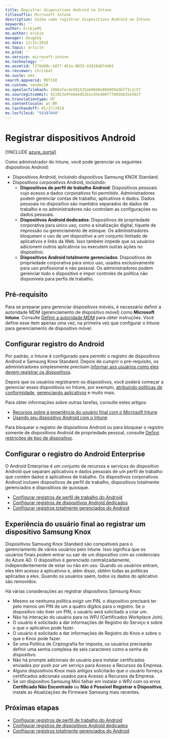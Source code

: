 ```yaml
---
title: Registrar dispositivos Android no Intune
titlesuffix: Microsoft Intune
description: Saiba como registrar dispositivos Android no Intune.
keywords: ''
author: ErikjeMS
ms.author: erikje
manager: dougeby
ms.date: 12/31/2018
ms.topic: article
ms.prod: ''
ms.service: microsoft-intune
ms.technology: ''
ms.assetid: f276d98c-b077-452a-8835-41919d674db5
ms.reviewer: chrisbal
ms.suite: ems
search.appverid: MET150
ms.custom: seodec18
ms.openlocfilehash: 3d86afec4e501533ab0048e866969a5bf73c2c57
ms.sourcegitcommit: 911923e9fe0eed52b1c93e400f776956835e582f
ms.translationtype: HT
ms.contentlocale: pt-BR
ms.lasthandoff: 01/17/2019
ms.locfileid: "54387040"
---
```

# <a name="enroll-android-devices"></a>Registrar dispositivos Android

[!INCLUDE [azure_portal](./includes/azure_portal.md)]

Como administrador do Intune, você pode gerenciar os seguintes dispositivos Android:
- Dispositivos Android, incluindo dispositivos Samsung KNOX Standard.
- Dispositivos corporativos Android, incluindo:
    - **Dispositivos de perfil de trabalho Android**: Dispositivos pessoais cujo acesso a dados corporativos foi permitido. Administradores podem gerenciar contas de trabalho, aplicativos e dados. Dados pessoais no dispositivo são mantidos separados de dados de trabalho e os administradores não controlam as configurações ou dados pessoais. 
    - **Dispositivos Android dedicados**: Dispositivos de propriedade corporativa para único uso, como a sinalização digital, tíquete de impressão ou gerenciamento de estoque. Os administradores bloqueiam o uso de um dispositivo a um conjunto limitado de aplicativos e links da Web. Isso também impede que os usuários adicionem outros aplicativos ou executem outras ações no dispositivo.
    - **Dispositivos Android totalmente gerenciados**: Dispositivos de propriedade corporativa para único uso, usados exclusivamente para uso profissional e não pessoal. Os administradores podem gerenciar todo o dispositivo e impor controles de política não disponíveis para perfis de trabalho. 

## <a name="prerequisite"></a>Pré-requisito

Para se preparar para gerenciar dispositivos móveis, é necessário definir a autoridade MDM (gerenciamento de dispositivo móvel) como **Microsoft Intune**. Consulte [Definir a autoridade MDM](mdm-authority-set.md) para obter instruções. Você define esse item apenas uma vez, na primeira vez que configurar o Intune para gerenciamento de dispositivo móvel.

## <a name="set-up-android-enrollment"></a>Configurar registro do Android

Por padrão, o Intune é configurado para permitir o registro de dispositivos Android e Samsung Knox Standard. Depois de cumprir o pré-requisito, os administradores simplesmente precisam [informar aos usuários como eles devem registrar os dispositivos](/intune-user-help/enroll-your-device-in-intune-android).

Depois que os usuários registrarem os dispositivos, você poderá começar a gerenciar esses dispositivos no Intune, por exemplo, [atribuindo políticas de conformidade](compliance-policy-create-android.md), [gerenciando aplicativos](app-management.md) e muito mais.

Para obter informações sobre outras tarefas, consulte estes artigos:

- [Recursos sobre a experiência do usuário final com o Microsoft Intune](end-user-educate.md)
- [Usando seu dispositivo Android com o Intune](https://docs.microsoft.com/intune-user-help/using-your-android-device-with-intune)

Para bloquear o registro de dispositivos Android ou para bloquear o registro somente de dispositivos Android de propriedade pessoal, consulte [Definir restrições de tipo de dispositivo](enrollment-restrictions-set.md).

## <a name="set-up-android-enterprise-enrollment"></a>Configurar o registro do Android Enterprise

O Android Enterprise é um conjunto de recursos e serviços do dispositivo Android que separam aplicativos e dados pessoais de um perfil de trabalho que contém dados e aplicativos de trabalho. Os dispositivos corporativos Android incluem dispositivos de perfil de trabalho, dispositivos totalmente gerenciados e dispositivos de quiosque. 

- [Configurar registros de perfil de trabalho do Android](android-work-profile-enroll.md)
- [Configurar registros de dispositivos Android dedicados](android-kiosk-enroll.md)
- [Configurar registros totalmente gerenciados do Android](android-fully-managed-enroll.md)

## <a name="end-user-experience-when-enrolling-a-samsung-knox-device"></a>Experiência do usuário final ao registrar um dispositivo Samsung Knox

Dispositivos Samsung Knox Standard são compatíveis para o gerenciamento de vários usuários pelo Intune. Isso significa que os usuários finais podem entrar ou sair de um dispositivo com as credenciais do Azure AD. O dispositivo é gerenciado centralizadamente, independentemente de estar ou não em uso. Quando os usuários entram, eles têm acesso a aplicativos e, além disso, obtêm todas as políticas aplicadas a eles. Quando os usuários saem, todos os dados do aplicativo são removidos.

Há várias considerações ao registrar dispositivos Samsung Knox:
-   Mesmo se nenhuma política exigir um PIN, o dispositivo precisará ter pelo menos um PIN de um a quatro dígitos para o registro. Se o dispositivo não tiver um PIN, o usuário será solicitado a criar um.
-   Não há interação do usuário para os WPJ (Certificados Workplace Join).
-   O usuário é solicitado a dar informações de Registro do Serviço e sobre o que o aplicativo pode fazer.
-   O usuário é solicitado a dar informações de Registro do Knox e sobre o que o Knox pode fazer.
-   Se uma Política de Criptografia for imposta, os usuários precisarão definir uma senha complexa de seis caracteres como a senha do dispositivo.
-   Não há prompts adicionais do usuário para instalar certificados enviados por push por um serviço para Acesso a Recursos da Empresa.
- Alguns dispositivos Knox mais antigos solicitarão que o usuário forneça certificados adicionais usados para Acesso a Recursos da Empresa.
- Se um dispositivo Samsung Mini falhar em instalar o WPJ com os erros **Certificado Não Encontrado** ou **Não é Possível Registrar o Dispositivo**, instale as Atualizações de Firmware Samsung mais recentes.

## <a name="next-steps"></a>Próximas etapas

- [Configurar registros de perfil de trabalho do Android](android-work-profile-enroll.md)
- [Configurar registros de dispositivos Android dedicados](android-kiosk-enroll.md)
- [Configurar registros totalmente gerenciados do Android](android-fully-managed-enroll.md)
